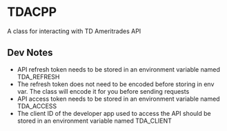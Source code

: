 # TDACPP

A class for interacting with TD Ameritrades API

## Dev Notes

- API refresh token needs to be stored in an environment variable named TDA_REFRESH
- The refresh token does not need to be encoded before storing in env var. The
	class will encode it for you before sending requests
- API access token needs to be stored in an environment variable named TDA_ACCESS
- The client ID of the developer app used to access the API should be stored in an environment
  variable named TDA_CLIENT

